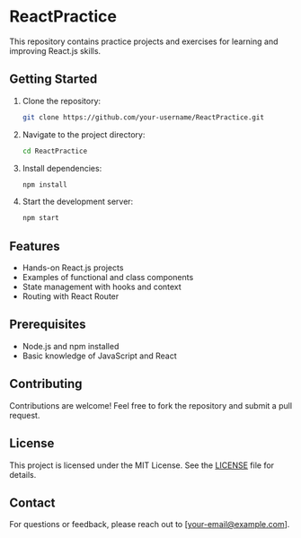# ReactPractice

This repository contains practice projects and exercises for learning and improving React.js skills.

## Getting Started

1. Clone the repository:
    ```bash
    git clone https://github.com/your-username/ReactPractice.git
    ```
2. Navigate to the project directory:
    ```bash
    cd ReactPractice
    ```
3. Install dependencies:
    ```bash
    npm install
    ```
4. Start the development server:
    ```bash
    npm start
    ```

## Features

- Hands-on React.js projects
- Examples of functional and class components
- State management with hooks and context
- Routing with React Router

## Prerequisites

- Node.js and npm installed
- Basic knowledge of JavaScript and React

## Contributing

Contributions are welcome! Feel free to fork the repository and submit a pull request.

## License

This project is licensed under the MIT License. See the [LICENSE](LICENSE) file for details.

## Contact

For questions or feedback, please reach out to [your-email@example.com].